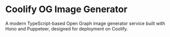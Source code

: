 # Coolify OG Image Generator

A modern TypeScript-based Open Graph image generator service built with Hono and Puppeteer, designed for deployment on Coolify.
